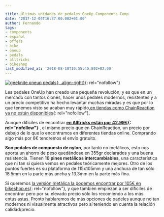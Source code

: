 ```yaml
---

title: Últimas unidades de pedales OneUp Components Comp
date: '2017-12-04T16:37:00.002+01:00'
author: Fernando
tags:
- components
- español
- offers
- bike
- oneup
- pedals
- alltricks
- bikeshop
last_modified_at: '2018-08-18T10:55:45.802+02:00'
---
```

[![geeknite oneup pedals](https://1.bp.blogspot.com/-Xnlkftj4NNQ/WiVroV8oxXI/AAAAAAAABCI/Mtmervu3qL4E5O23Tr1TPAeT10iiVPvzQCLcBGAs/s320/OneUp-Components-Composite-Flat-Pedal-offers.jpg){: .align-right}](https://www.alltricks.es/F-11931-pedales-plates/P-259430-oneup_pedals_composite_black?gclid=Cj0KCQiAgZTRBRDmARIsAJvVWAuAzyIkjhBvTA2cVU8DN0Y29sg_ldIzTpaWBFN_pREDstJpX8P5WZMaAv_6EALw_wcB#ectrans=1){: rel="nofollow"}

Les pedales OneUp han creado una pequeña revolución, y es que en un mercado con tantos clones, hacer unos pedales modernos, resistentes y a un precio competitivo ha hecho levantar muchas miradas y es que por lo que tenemos visto se acaban muy rápido,[en tiendas como ChainReaction ya no están disponibles](https://www.awin1.com/awclick.php?gid=329899&mid=10467&awinaffid=364849&linkid=2100772&clickref=){: rel="nofollow"}.  
  
Aunque difíciles de encontrar **[en Alltricks están por 42.99€](https://www.alltricks.es/F-11931-pedales-plates/P-259430-oneup_pedals_composite_black?gclid=Cj0KCQiAgZTRBRDmARIsAJvVWAuAzyIkjhBvTA2cVU8DN0Y29sg_ldIzTpaWBFN_pREDstJpX8P5WZMaAv_6EALw_wcB#ectrans=1){: rel="nofollow"}** , el mismo precio que en ChainReaction, un precio por debajo de lo que lo encontramos en diferentes tiendas online. Comprando algo más por 6€ tendremos el envío gratuito.  
  
**Son pedales de compuesto de nylon**, por tanto no metálicos, esto nos aporta un ahorro de peso quedándose en 355gr declarados y una buena resistencia. Tienen **10 pines metálicos intercambiables**, una característica que ni tan si quiera vemos en pedales teóricamente mejores. Otro de los puntos fuertes es su plataforma de 115x105mm y una anchura de tan sólo 18.5mm en la parte más ancha y 13.3mm en la parte más fina.  
  
Si queremos [la versión metálica la podemos encontrar por 105€ en bikeshop.es](https://www.bikeshop.es/pedales-one-up-aluminio/141494.html){: rel="nofollow"}, y que también empiezan a ser difíciles de encontrar pero por su elevado precio sólo los recomiendo a los más entusiastas. Pronto hablaremos de más opciones de padeles aunque no tan modernos ni visualmente atractivos pero sí teniendo en cuenta la relación calidad/precio.  
  